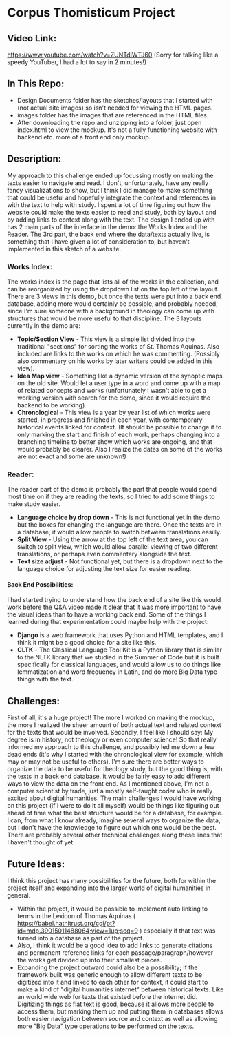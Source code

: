# Corpus Thomisticum Project
## Video Link:
https://www.youtube.com/watch?v=ZUNTdIWTJ60
(Sorry for talking like a speedy YouTuber, I had a lot to say in 2 minutes!)
## In This Repo:
* Design Documents folder has the sketches/layouts that I started with (not actual site images) so isn't needed for viewing the HTML pages.
* images folder has the images that are referenced in the HTML files.
* After downloading the repo and unzipping into a folder, just open index.html to view the mockup. It's not a fully functioning website with backend etc. more of a front end only mockup.
## Description:
My approach to this challenge ended up focussing mostly on making the texts easier to navigate and read. I don't, unfortunately, have any really fancy visualizations to show, but I think I did manage to make something that could be useful and hopefully integrate the context and references in with the text to help with study.
I spent a lot of time figuring out how the website could make the texts easier to read and study, both by layout and by adding links to context along with the text. The design I ended up with has 2 main parts of the interface in the demo: the Works Index and the Reader. The 3rd part, the back end where the data/texts actually live, is something that I have given a lot of consideration to, but haven't implemented in this sketch of a website.
### Works Index:
The works index is the page that lists all of the works in the collection, and can be reorganized by using the dropdown list on the top left of the layout. There are 3 views in this demo, but once the texts were put into a back end database, adding more would certainly be possible, and probably needed, since I'm sure someone with a background in theology can come up with structures that would be more useful to that discipline. The 3 layouts currently in the demo are:
 * __Topic/Section View__ - This view is a simple list divided into the traditional "sections" for sorting the works of St. Thomas Aquinas. Also included are links to the works on which he was commenting. (Possibly also commentary on his works by later writers could be added in this view).
 * __Idea Map view__ - Something like a dynamic version of the synoptic maps on the old site. Would let a user type in a word and come up with a map of related concepts and works (unfortunately I wasn't able to get a working version with search for the demo, since it would require the backend to be working).
 * __Chronological__ - This view is a year by year list of which works were started, in progress and finished in each year, with contemporary historical events linked for context. (It should be possible to change it to only marking the start and finish of each work, perhaps changing into a branching timeline to better show which works are ongoing, and that would probably be clearer. Also I realize the dates on some of the works are not exact and some are unknown!)
### Reader:
The reader part of the demo is probably the part that people would spend most time on if they are reading the texts, so I tried to add some things to make study easier.
* __Language choice by drop down__ - This is not functional yet in the demo but the boxes for changing the language are there. Once the texts are in a database, it would allow people to switch between translations easilly.
* __Split View__ - Using the arrow at the top left of the text area, you can switch to split view, which would allow parallel viewing of two different translations, or perhaps even commentary alongside the text.
* __Text size adjust__ - Not functional yet, but there is a dropdown next to the language choice for adjusting the text size for easier reading.
#### Back End Possibilities:
I had started trying to understand how the back end of a site like this would work before the Q&A video made it clear that it was more important to have the visual ideas than to have a working back end. Some of the things I learned during that experimentation could maybe help with the project:
* __Django__ is a web framework that uses Python and HTML templates, and I think it might be a good choice for a site like this.
* __CLTK__ - The Classical Language Tool Kit is a Python library that is similar to the NLTK library that we studied in the Summer of Code but it is built specifically for classical languages, and would allow us to do things like lemmatization and word frequency in Latin, and do more Big Data type things with the text.
## Challenges:
First of all, it's a huge project! The more I worked on making the mockup, the more I realized the sheer amount of both actual text and related context for the texts that would be involved.
Secondly, I feel like I should say: My degree is in history, not theology or even computer science! So that really informed my approach to this challenge, and possibly led me down a few dead ends (it's why I started with the chronological view for example, which may or may not be useful to others). I'm sure there are better ways to organize the data to be useful for theology study, but the good thing is, with the texts in a back end database, it would be fairly easy to add different ways to view the data on the front end.
As I mentioned above, I'm not a computer scientist by trade, just a mostly self-taught coder who is really excited about digital humanities. The main challenges I would have working on this project (if I were to do it all myself) would be things like figuring out ahead of time what the best structure would be for a database, for example. I can, from what I know already, imagine several ways to organize the data, but I don't have the knowledge to figure out which one would be the best. There are probably several other technical challenges along these lines that I haven't thought of yet.
## Future Ideas:
I think this project has many possibilities for the future, both for within the project itself and expanding into the larger world of digital humanities in general.
* Within the project, it would be possible to implement auto linking to terms in the Lexicon of Thomas Aquinas ( https://babel.hathitrust.org/cgi/pt?id=mdp.39015011488064;view=1up;seq=9 ) especially if that text was turned into a database as part of the project.
* Also, I think it would be a good idea to add links to generate citations and permanent reference links for each passage/paragraph/however the works get divided up into their smallest pieces.
* Expanding the project outward could also be a possibility; if the framework built was generic enough to allow different texts to be digitized into it and linked to each other for context, it could start to make a kind of "digital humanities internet" between historical texts. Like an world wide web for texts that existed before the internet did. Digitizing things as flat text is good, because it allows more people to access them, but marking them up and putting them in databases allows both easier navigation between source and context as well as allowing more "Big Data" type operations to be performed on the texts.
